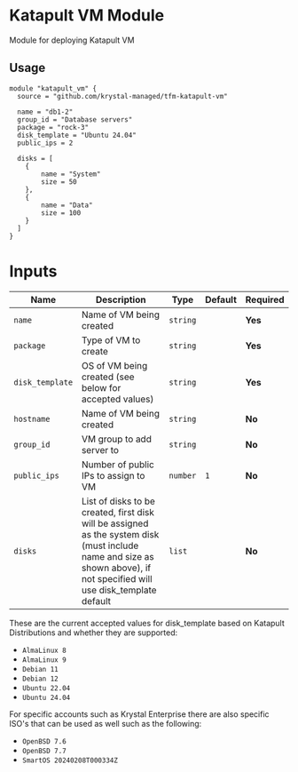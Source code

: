 # Katapult VM Module
Module for deploying Katapult VM

## Usage

```hcl
module "katapult_vm" {
  source = "github.com/krystal-managed/tfm-katapult-vm"

  name = "db1-2"
  group_id = "Database servers"
  package = "rock-3"
  disk_template = "Ubuntu 24.04"
  public_ips = 2

  disks = [
    {
        name = "System"
        size = 50
    },
    {
        name = "Data"
        size = 100
    }
  ]
}
```
# Inputs

| Name            | Description                                                  | Type          | Default | Required |
|-----------------|--------------------------------------------------------------|---------------|---------|----------|
| `name`          | Name of VM being created                                     | `string`      |         | **Yes**  |
| `package`       | Type of VM to create                                         | `string`      |         | **Yes**  |
| `disk_template` | OS of VM being created (see below for accepted values)       | `string`      |         | **Yes**  |
| `hostname`      | Name of VM being created                                     | `string`      |         | **No**   |
| `group_id`      | VM group to add server to                                    | `string`      |         | **No**   |
| `public_ips`    | Number of public IPs to assign to VM                         | `number`      | `1`     | **No**   |
| `disks`         | List of disks to be created, first disk will be assigned as the system disk (must include name and size as shown above), if not specified will use disk_template default | `list`  |      | **No**       |

These are the current accepted values for disk_template based on Katapult Distributions and whether they are supported:
- `AlmaLinux 8`
- `AlmaLinux 9`
- `Debian 11`
- `Debian 12`
- `Ubuntu 22.04`
- `Ubuntu 24.04`

For specific accounts such as Krystal Enterprise there are also specific ISO's that can be used as well such as the following:

- `OpenBSD 7.6`
- `OpenBSD 7.7`
- `SmartOS 20240208T000334Z`
